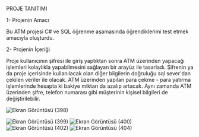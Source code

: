 PROJE TANITIMI

1- Projenin Amacı

Bu ATM projesi C# ve SQL öğrenme aşamasında öğrendiklerimi test etmek amacıyla oluşturdu. 

2- Projenin İçeriği

Proje kullanıcının şifresi ile giriş yaptıktan sonra ATM üzerinden yapacağı işlemleri kolaylıkla yapabilmesini sağlayan bir arayüz ile tasarladı. Şifrenin ya da proje içerisinde kullanılacak olan diğer bilgilerin doğruluğu sql sever'dan çekilen veriler ile olacak. ATM üzerinden yapılan para çekme - para yatırma işlemlerinde hesapta ki bakiye miktarı da azalıp artacak. Aynı zamanda ATM üzerinden şifre, telefon numarası gibi müşterinin kişisel bilgileri de değiştirilebilir.

![Ekran Görüntüsü (398)](https://github.com/zeynepiseri/ATM-Project/assets/110569853/9c542d21-3cb8-4933-a018-e685f4cfd328)

![Ekran Görüntüsü (399)](https://github.com/zeynepiseri/ATM-Project/assets/110569853/cdf0a550-c531-42d4-bbca-76aadc5533aa)
![Ekran Görüntüsü (400)](https://github.com/zeynepiseri/ATM-Project/assets/110569853/d3710e14-e623-4757-af05-c58b757d3eb5)
![Ekran Görüntüsü (402)](https://github.com/zeynepiseri/ATM-Project/assets/110569853/d609137a-cc70-4ed4-9a5d-86331e21e26f)
![Ekran Görüntüsü (404)](https://github.com/zeynepiseri/ATM-Project/assets/110569853/2d59d9d0-ff42-44d8-9731-6a56660ae65c)
